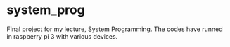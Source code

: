 # system_prog
Final project for my lecture, System Programming. The codes have runned in raspberry pi 3 with various devices.
